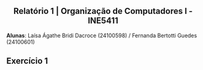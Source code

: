 <div style="text-align: center;">
  <h2>Relatório 1 | Organização de Computadores I - INE5411</h2>
</div>

**Alunas**: Laísa Ágathe Bridi Dacroce (24100598) / Fernanda Bertotti Guedes (24100601)

## Exercício 1


